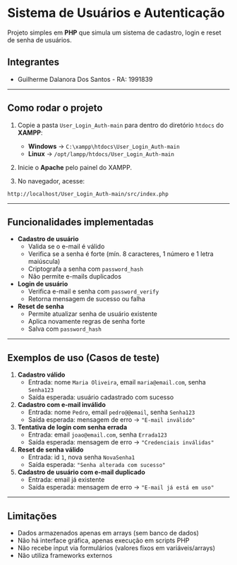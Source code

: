 # Sistema de Usuários e Autenticação

Projeto simples em **PHP** que simula um sistema de cadastro, login e
reset de senha de usuários.

## Integrantes

-   Guilherme Dalanora Dos Santos - RA: 1991839

------------------------------------------------------------------------

##  Como rodar o projeto

1.  Copie a pasta `User_Login_Auth-main` para dentro do diretório `htdocs`
    do **XAMPP**:

    -   **Windows** → `C:\xampp\htdocs\User_Login_Auth-main`
    -   **Linux** → `/opt/lampp/htdocs/User_Login_Auth-main`

2.  Inicie o **Apache** pelo painel do XAMPP.

3.  No navegador, acesse:
```
http://localhost/User_Login_Auth-main/src/index.php
```

------------------------------------------------------------------------

##  Funcionalidades implementadas

-   **Cadastro de usuário**
    -   Valida se o e-mail é válido
    -   Verifica se a senha é forte (mín. 8 caracteres, 1 número e 1
        letra maiúscula)
    -   Criptografa a senha com `password_hash`
    -   Não permite e-mails duplicados
-   **Login de usuário**
    -   Verifica e-mail e senha com `password_verify`
    -   Retorna mensagem de sucesso ou falha
-   **Reset de senha**
    -   Permite atualizar senha de usuário existente
    -   Aplica novamente regras de senha forte
    -   Salva com `password_hash`

------------------------------------------------------------------------

##  Exemplos de uso (Casos de teste)

1.  **Cadastro válido**
    -   Entrada: nome `Maria Oliveira`, email `maria@email.com`, senha
        `Senha123`
    -   Saída esperada: usuário cadastrado com sucesso
2.  **Cadastro com e-mail inválido**
    -   Entrada: nome `Pedro`, email `pedro@@email`, senha `Senha123`
    -   Saída esperada: mensagem de erro → `"E-mail inválido"`
3.  **Tentativa de login com senha errada**
    -   Entrada: email `joao@email.com`, senha `Errada123`
    -   Saída esperada: mensagem de erro → `"Credenciais inválidas"`
4.  **Reset de senha válido**
    -   Entrada: id `1`, nova senha `NovaSenha1`
    -   Saída esperada: `"Senha alterada com sucesso"`
5.  **Cadastro de usuário com e-mail duplicado**
    -   Entrada: email já existente
    -   Saída esperada: mensagem de erro → `"E-mail já está em uso"`

------------------------------------------------------------------------

##  Limitações

-   Dados armazenados apenas em arrays (sem banco de dados)
-   Não há interface gráfica, apenas execução em scripts PHP
-   Não recebe input via formulários (valores fixos em variáveis/arrays)
-   Não utiliza frameworks externos
